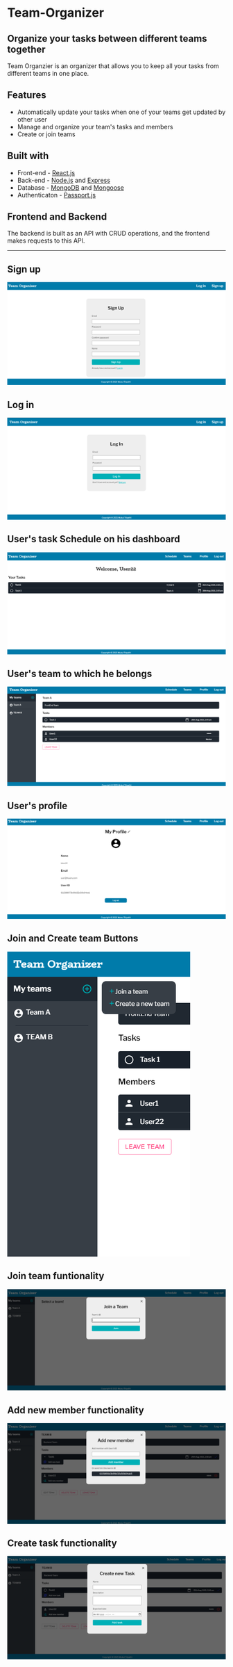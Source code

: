 # Team-Organizer


## Organize your tasks between different teams together

Team Organzier is an organizer that allows you to keep all your tasks from different teams in one place. 

## Features
- Automatically update your tasks when one of your teams get updated by other user
- Manage and organize your team's tasks and members
- Create or join teams

## Built with
- Front-end - [React.js](https://reactjs.org/)
- Back-end - [Node.js](https://nodejs.org/en/) and [Express](http://expressjs.com/)
- Database - [MongoDB](https://www.mongodb.com/) and [Mongoose](https://mongoosejs.com/)
- Authenticaton - [Passport.js](http://www.passportjs.org/)

## Frontend and Backend
The backend is built as an API with CRUD operations, and the frontend makes requests to this API.

-----------------------------------------------------------------------------------------------------

## Sign up
![](1.png)
## Log in
![](2.png)
## User's task Schedule on his dashboard
![](3.png)
## User's team to which he belongs
![](4.png)
## User's profile
![](6.png)
## Join and Create team Buttons
![](5.png)
## Join team funtionality 
![](7.png)
## Add new member functionality
![](8.png)
## Create task functionality
![](9.png)

